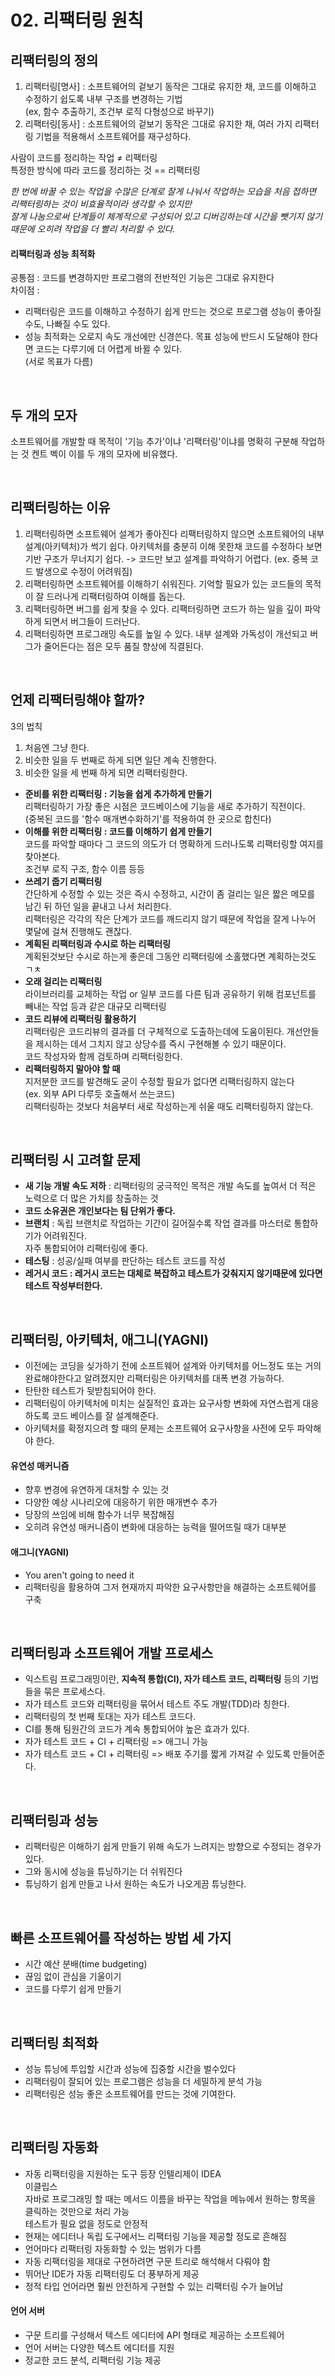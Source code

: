 # 02. 리팩터링 원칙

## 리팩터링의 정의

1. 리팩터링[명사] : 소프트웨어의 겉보기 동작은 그대로 유지한 채, 코드를 이해하고 수정하기 쉽도록 내부 구조를 변경하는 기법<br/>(ex, 함수 추출하기, 조건부 로직 다형성으로 바꾸기)
2. 리팩터링[동사] : 소프트웨어의 겉보기 동작은 그대로 유지한 채, 여러 가지 리팩터링 기법을 적용해서 소프트웨어를 재구성하다.


  사람이 코드를 정리하는 작업 ≠ 리팩터링<br/>
  특정한 방식에 따라 코드를 정리하는 것 == 리팩터링     
 
<em>
한 번에 바꿀 수 있는 작업을 수많은 단계로 잘게 나눠서 작업하는 모습을 처음 접하면 리팩터링하는 것이 비효율적이라 생각할 수 있지만 <br/>
잘게 나눔으로써 단계들이 체계적으로 구성되어 있고 디버깅하는데 시간을 뺏기지 않기 때문에 오히려 작업을 더 빨리 처리할 수 있다.
</em>

#### 리팩터링과 성능 최적화
공통점 : 코드를 변경하지만 프로그램의 전반적인 기능은 그대로 유지한다<br/>
차이점 : 
- 리팩터링은 코드를 이해하고 수정하기 쉽게 만드는 것으로 프로그램 성능이 좋아질 수도, 나빠질 수도 있다.
- 성능 최적화는 오로지 속도 개선에만 신경쓴다. 목표 성능에 반드시 도달해야 한다면 코드는 다루기에 더 어렵게 바뀔 수 있다.<br/>(서로 목표가 다름)
         
         
<br/>

## 두 개의 모자

소프트웨어를 개발할 때 목적이 '기능 추가'이냐 '리팩터링'이냐를 명확히 구분해 작업하는 것
켄트 벡이 이를 두 개의 모자에 비유했다.

<br/>

## 리팩터링하는 이유

1. 리팩터링하면 소프트웨어 설계가 좋아진다
   리팩터링하지 않으면 소프트웨어의 내부 설계(아키텍처)가 썩기 쉽다. 
   아키텍처를 충분히 이해 못한채 코드를 수정하다 보면 기반 구조가 무너지기 쉽다. -> 코드만 보고 설계를 파악하기 어렵다.
   (ex. 중복 코드 발생으로 수정이 어려워짐)
2. 리팩터링하면 소프트웨어를 이해하기 쉬워진다.
   기억할 필요가 있는 코드들의 목적이 잘 드러나게 리팩터링하여 이해를 돕는다.
3. 리팩터링하면 버그를 쉽게 찾을 수 있다.
   리팩터링하면 코드가 하는 일을 깊이 파악하게 되면서 버그들이 드러난다.
4. 리팩터링하면 프로그래밍 속도를 높일 수 있다.
   내부 설계와 가독성이 개선되고 버그가 줄어든다는 점은 모두 품질 향상에 직결된다.
<br/>   
   
## 언제 리팩터링해야 할까?

 3의 법칙
 1. 처음엔 그냥 한다.
 2. 비슷한 일을 두 번째로 하게 되면 일단 계속 진행한다.
 3. 비슷한 일을 세 번째 하게 되면 리팩터링한다.

 - <strong>준비를 위한 리팩터링 : 기능을 쉽게 추가하게 만들기<br/></strong>
   리팩터링하기 가장 좋은 시점은 코드베이스에 기능을 새로 추가하기 직전이다.<br/>
   (중복된 코드를 '함수 매개변수화하기'를 적용하여 한 곳으로 합친다)
 - <strong>이해를 위한 리팩터링 : 코드를 이해하기 쉽게 만들기<br/></strong>
   코드를 파악할 때마다 그 코드의 의도가 더 명확하게 드러나도록 리팩터링할 여지를 찾아본다.<br/>
   조건부 로직 구조, 함수 이름 등등
 - <strong>쓰레기 줍기 리팩터링<br/></strong>
   간단하게 수정할 수 있는 것은 즉시 수정하고, 시간이 좀 걸리는 일은 짧은 메모를 남긴 뒤 하던 일을 끝내고 나서 처리한다.<br/>
   리팩터링은 각각의 작은 단계가 코드를 깨드리지 않기 때문에 작업을 잘게 나누어 몇달에 걸쳐 진행해도 괜찮다.
 - <strong>계획된 리팩터링과 수시로 하는 리팩터링<br/></strong>
   계획된것보단 수시로 하는게 좋은데 그동안 리팩터링에 소홀했다면 계획하는것도 ㄱㅊ
 - <strong>오래 걸리는 리팩터링<br/></strong>
   라이브러리를 교체하는 작업 or 일부 코드를 다른 팀과 공유하기 위해 컴포넌트를 빼내는 작업 등과 같은 대규모 리팩터링
 - <strong>코드 리뷰에 리팩터링 활용하기<br/></strong>
   리팩터링은 코드리뷰의 결과를 더 구체적으로 도출하는데에 도움이된다. 개선안들을 제시하는 데서 그치지 않고 상당수를 즉시 구현해볼 수 있기 때문이다.<br/>
   코드 작성자와 함께 검토하며 리팩터링한다.
 - <strong>리팩터링하지 말아야 할 때<br/></strong>
   지저분한 코드를 발견해도 굳이 수정할 필요가 없다면 리팩터링하지 않는다<br/>
   (ex. 외부 API 다루듯 호출해서 쓰는코드)<br/>
   리팩터링하는 것보다 처음부터 새로 작성하는게 쉬울 때도 리팩터링하지 않는다.

<br/>

## 리팩터링 시 고려할 문제

 - <strong>새 기능 개발 속도 저하</strong> : 리팩터링의 궁극적인 목적은 개발 속도를 높여서 더 적은 노력으로 더 많은 가치를 창출하는 것
 - <strong>코드 소유권은 개인보다는 팀 단위가 좋다.</strong>
 - <strong>브랜치</strong> : 독립 브랜치로 작업하는 기간이 길어질수록 작업 결과를 마스터로 통합하기가 어려워진다. <br/> 자주 통합되어야 리팩터링에 좋다.
 - <strong>테스팅</strong> : 성공/실패 여부를 판단하는 테스트 코드를 작성
 - <strong>레거시 코드 : 레거시 코드는 대체로 복잡하고 테스트가 갖춰지지 않기때문에 있다면 테스트 작성부터한다.</strong>
 
<br/>

## 리팩터링, 아키텍처, 애그니(YAGNI)

 - 이전에는 코딩을 싲가하기 전에 소프트웨어 설계와 아키텍처를 어느정도 또는 거의 완료해야한다고 알려졌지만 리팩터링은 아키텍처를 대폭 변경 가능하다.
 - 탄탄한 테스트가 뒷받침되어야 한다.
 -  리팩터링이 아키텍처에 미치는 실질적인 효과는 요구사항 변화에 자연스럽게 대응하도록 코드 베이스를 잘 설계해준다.
 - 아키텍처를 확정지으려 할 때의 문제는 소프트웨어 요구사항을 사전에 모두 파악해야 한다.

#### 유연성 매커니즘
 - 향후 변경에 유연하게 대처할 수 있는 것
 - 다양한 예상 시나리오에 대응하기 위한 매개변수 추가
 - 당장의 쓰임에 비해 함수가 너무 복잡해짐
 - 오히려 유연성 매커니즘이 변화에 대응하는 능력을 떨어뜨릴 때가 대부분
 
#### 애그니(YAGNI)
 - You aren't going to need it
 - 리팩터링을 활용하여 그저 현재까지 파악한 요구사항만을 해결하는 소프트웨어를 구축

<br/>

## 리팩터링과 소프트웨어 개발 프로세스

 - 익스트림 프로그래밍이란, <strong>지속적 통합(CI), 자가 테스트 코드, 리팩터링</strong> 등의 기법들을 묶은 프로세스다.
 - 자가 테스트 코드와 리팩터링을 묶어서 테스트 주도 개발(TDD)라 칭한다.
 - 리팩터링의 첫 번째 토대는 자가 테스트 코드다.
 - CI를 통해 팀원간의 코드가 계속 통합되어야 높은 효과가 있다.
 - 자가 테스트 코드 + CI + 리팩터링 => 애그니 가능
 - 자가 테스트 코드 + CI + 리팩터링 => 배포 주기를 짧게 가져갈 수 있도록 만들어준다.

<br/>

## 리팩터링과 성능

 - 리팩터링은 이해하기 쉽게 만들기 위해 속도가 느려지는 방향으로 수정되는 경우가 있다.
 - 그와 동시에 성능을 튜닝하기는 더 쉬워진다
 - 튜닝하기 쉽게 만들고 나서 원하는 속도가 나오게끔 튜닝한다.

<br/>

## 빠른 소프트웨어를 작성하는 방법 세 가지
 - 시간 예산 분배(time budgeting)
 - 끊임 없이 관심을 기울이기
 - 코드를 다루기 쉽게 만들기

<br/>

## 리팩터링 최적화
 - 성능 튜닝에 투입할 시간과 성능에 집중할 시간을 벌수있다
 - 리팩터링이 잘되어 있는 프로그램은 성능을 더 세밀하게 분석 가능
 - 리팩터링은 성능 좋은 소프트웨어를 만드는 것에 기여한다.

<br/>


## 리팩터링 자동화 
 - 자동 리팩터링을 지원하는 도구 등장
  인텔리제이 IDEA </br>
  이클립스</br>
  자바로 프로그래밍 할 때는 메서드 이름을 바꾸는 작업을 메뉴에서 원하는 항목을 클릭하는 것만으로 처리 가능</br>
  테스트가 필요 없을 정도로 안정적</br>
 - 현재는 에디터나 독립 도구에서느 리팩터링 기능을 제공할 정도로 흔해짐
 - 언어마다 리팩터링 자동화할 수 있는 범위가 다름
 - 자동 리팩터링을 제대로 구현하려면 구문 트리로 해석해서 다뤄야 함
 - 뛰어난 IDE가 자동 리팩터링도 더 풍부하게 제공
 - 정적 타입 언어라면 훨씬 안전하게 구현할 수 있는 리팩터링 수가 늘어남

#### 언어 서버
 - 구문 트리를 구성해서 텍스트 에디터에 API 형태로 제공하는 소프트웨어
 - 언어 서버는 다양한 텍스트 에디터를 지원
 - 정교한 코드 분석, 리팩터링 기능 제공


<br/><br/><br/>
----------------------------------------------------------------------------------------------------------

## 참고자료
[Refactoring - 리팩터링 원칙](https://greedysiru.tistory.com/801?category=938430).
